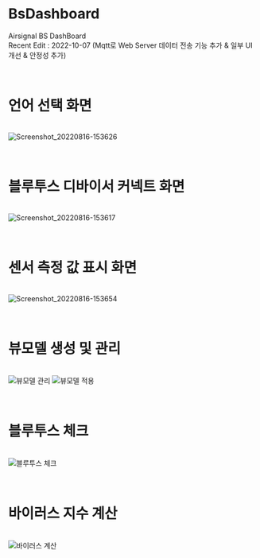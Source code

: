 # BsDashboard
Airsignal BS DashBoard</br>
Recent Edit : 2022-10-07 (Mqtt로 Web Server 데이터 전송 기능 추가 & 일부 UI 개선 & 안정성 추가)

</br><h1>언어 선택 화면</h1></br>
![Screenshot_20220816-153626](https://user-images.githubusercontent.com/52855326/191404420-24679741-fa25-46d8-b248-88d09181436f.png)

</br><h1>블루투스 디바이서 커넥트 화면</h1></br>
![Screenshot_20220816-153617](https://user-images.githubusercontent.com/52855326/191404433-844a336b-b6aa-4759-a676-299fab29888f.png)

</br><h1>센서 측정 값 표시 화면</h1></br>
![Screenshot_20220816-153654](https://user-images.githubusercontent.com/52855326/191404453-e1f7b58b-5069-4947-bf86-a5d60c73d896.png)

</br><h1>뷰모델 생성 및 관리</h1></br>
![뷰모델 관리](https://user-images.githubusercontent.com/52855326/191411680-3e39d529-6dfd-4fa5-a810-fa2210e38257.png)
![뷰모델 적용](https://user-images.githubusercontent.com/52855326/191411691-d8358e5a-43ec-4e94-9c8b-52206a1ec04b.png)

</br><h1>블루투스 체크</h1></br>
![블루투스 체크](https://user-images.githubusercontent.com/52855326/191411709-cae4f183-578a-47a3-8b7f-b20d403f7491.png)

</br><h1>바이러스 지수 계산</h1></br>
![바이러스 계산](https://user-images.githubusercontent.com/52855326/191629041-ea85da33-bd84-465a-a6b6-96ec5ab16731.png)
